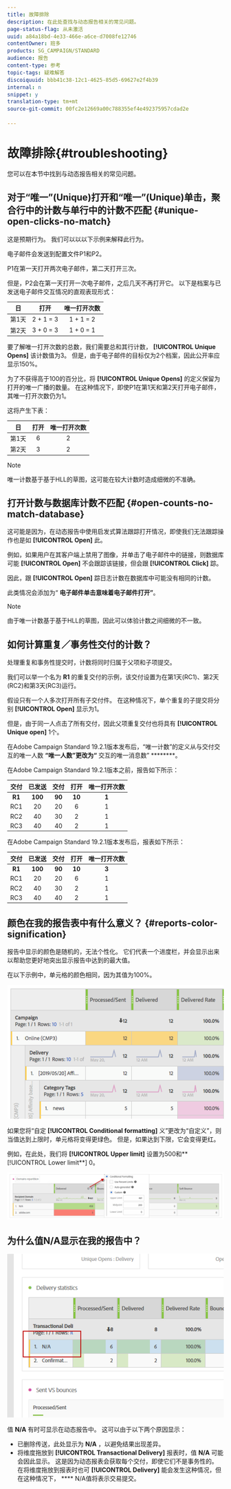 ```yaml
---
title: 故障排除
description: 在此处查找与动态报告相关的常见问题。
page-status-flag: 从未激活
uuid: a84a18bd-4e33-466e-a6ce-d7008fe12746
contentOwner: 班多
products: SG_CAMPAIGN/STANDARD
audience: 报告
content-type: 参考
topic-tags: 疑难解答
discoiquuid: bbb41c38-12c1-4625-85d5-69627e2f4b39
internal: n
snippet: y
translation-type: tm+mt
source-git-commit: 00fc2e12669a00c788355ef4e492375957cdad2e

---
```



# 故障排除{#troubleshooting}

您可以在本节中找到与动态报告相关的常见问题。

## 对于“唯一”(Unique)打开和“唯一”(Unique)单击，聚合行中的计数与单行中的计数不匹配 {#unique-open-clicks-no-match}

这是预期行为。
我们可以以以下示例来解释此行为。

电子邮件会发送到配置文件P1和P2。

P1在第一天打开两次电子邮件，第二天打开三次。

但是，P2会在第一天打开一次电子邮件，之后几天不再打开它。
以下是档案与已发送电子邮件交互情况的直观表现形式：

<table> 
 <thead> 
  <tr> 
   <th align="center"> <strong>日</strong><br /> </th> 
   <th align="center"> <strong>打开</strong> <br /> </th> 
   <th align="center"> <strong>唯一打开次数</strong><br /> </th> 
  </tr> 
 </thead> 
 <tbody> 
  <tr> 
   <td align="center"> 第1天<br /> </td> 
   <td align="center"> 2 + 1 = 3<br /> </td> 
   <td align="center"> 1 + 1 = 2<br /> </td> 
  </tr> 
  <tr> 
   <td align="center"> 第2天<br /> </td> 
   <td align="center"> 3 + 0 = 3<br /> </td> 
   <td align="center"> 1 + 0 = 1<br /> </td> 
  </tr>
 </tbody> 
</table>

要了解唯一打开次数的总数，我们需要总和其行计数， **[!UICONTROL Unique Opens]** 该计数值为3。 但是，由于电子邮件的目标仅为2个档案，因此公开率应显示150%。

为了不获得高于100的百分比，将 **[!UICONTROL Unique Opens]** 的定义保留为打开的唯一广播的数量。 在这种情况下，即使P1在第1天和第2天打开电子邮件，其唯一打开次数仍为1。

这将产生下表：

<table> 
 <thead> 
  <tr> 
   <th align="center"> <strong>日</strong><br /> </th> 
   <th align="center"> <strong>打开</strong> <br /> </th> 
   <th align="center"> <strong>唯一打开次数</strong><br /> </th> 
  </tr> 
 </thead> 
 <tbody> 
  <tr> 
   <td align="center"> 第1天<br /> </td> 
   <td align="center"> 6<br /> </td> 
   <td align="center"> 2<br /> </td>
  </tr> 
  <tr> 
   <td align="center"> 第2天<br /> </td> 
   <td align="center"> 3<br /> </td> 
   <td align="center"> 2<br /> </td> 
  </tr> 
 </tbody> 
</table>

>[!NOTE]
>
>唯一计数基于基于HLL的草图，这可能在较大计数时造成细微的不准确。

## 打开计数与数据库计数不匹配 {#open-counts-no-match-database}

这可能是因为，在动态报告中使用启发式算法跟踪打开情况，即使我们无法跟踪操作也是如 **[!UICONTROL Open]** 此。

例如，如果用户在其客户端上禁用了图像，并单击了电子邮件中的链接，则数据库可能 **[!UICONTROL Open]** 不会跟踪该链接，但会跟 **[!UICONTROL Click]** 踪。

因此，跟 **[!UICONTROL Open]** 踪日志计数在数据库中可能没有相同的计数。

此类情况会添加为“ **电子邮件单击意味着电子邮件打开”**。

>[!NOTE]
>
>由于唯一计数基于基于HLL的草图，因此可以体验计数之间细微的不一致。

## 如何计算重复／事务性交付的计数？

处理重复和事务性提交时，计数将同时归属于父项和子项提交。

我们可以举一个名为 **R1** 的重复交付的示例，该交付设置为在第1天(RC1)、第2天(RC2)和第3天(RC3)运行。

假设只有一个人多次打开所有子交付件。 在这种情况下，单个重复的子提交将分别 **[!UICONTROL Open]** 显示为1。

但是，由于同一人点击了所有交付，因此父项重复交付也将具有 **[!UICONTROL Unique open]** 1个。

在Adobe Campaign Standard 19.2.1版本发布后，“唯一计数”的定义从与交付交互的唯一人数 **“唯一人数”更改为“** 交互的唯一消息数” ********。

在Adobe Campaign Standard 19.2.1版本之前，报告如下所示：

<table> 
 <thead> 
  <tr> 
   <th align="center"> <strong>交付</strong><br /> </th> 
   <th align="center"> <strong>已发送</strong><br /> </th> 
   <th align="center"> <strong>交付</strong><br /> </th>
   <th align="center"> <strong>打开</strong> <br /> </th> 
   <th align="center"> <strong>唯一打开次数</strong><br /> </th>
  </tr> 
 </thead> 
 <tbody> 
  <tr> 
   <td align="center"> <strong>R1<br/> </td> 
   <td align="center"> <strong>100<br/> </td> 
   <td align="center"> <strong>90<br/> </td> 
   <td align="center"> <strong>10<br/> </td> 
   <td align="center"> <strong>1<br/> </td> 
  </tr> 
  <tr> 
   <td align="center"> RC1<br/> </td> 
   <td align="center"> 20<br /> </td> 
   <td align="center"> 20<br /> </td> 
   <td align="center"> 6<br /> </td> 
   <td align="center"> 1<br /> </td> 
  </tr>
    <tr> 
   <td align="center"> RC2<br /> </td> 
   <td align="center"> 40<br /> </td> 
   <td align="center"> 30<br /> </td> 
   <td align="center"> 2<br /> </td> 
   <td align="center"> 1<br /> </td> 
  </tr> 
    <tr> 
   <td align="center"> RC3<br /> </td> 
   <td align="center"> 40<br /> </td> 
   <td align="center"> 40<br /> </td> 
   <td align="center"> 2<br /> </td> 
   <td align="center"> 1<br /> </td> 
  </tr>
 </tbody> 
</table>

在Adobe Campaign Standard 19.2.1版本发布后，报表如下所示：

<table> 
 <thead> 
  <tr> 
   <th align="center"> <strong>交付</strong><br /> </th> 
   <th align="center"> <strong>已发送</strong><br /> </th> 
   <th align="center"> <strong>交付</strong><br /> </th>
   <th align="center"> <strong>打开</strong> <br /> </th> 
   <th align="center"> <strong>唯一打开次数</strong><br /> </th>
  </tr> 
 </thead> 
 <tbody> 
  <tr> 
   <td align="center"> <strong>R1<br/> </td> 
   <td align="center"> <strong>100<br/> </td> 
   <td align="center"> <strong>90<br/> </td> 
   <td align="center"> <strong>10<br/> </td> 
   <td align="center"> <strong>3<br/> </td> 
  </tr> 
  <tr> 
   <td align="center"> RC1<br/> </td> 
   <td align="center"> 20<br /> </td> 
   <td align="center"> 20<br /> </td> 
   <td align="center"> 6<br /> </td> 
   <td align="center"> 1<br /> </td> 
  </tr>
    <tr> 
   <td align="center"> RC2<br /> </td> 
   <td align="center"> 40<br /> </td> 
   <td align="center"> 30<br /> </td> 
   <td align="center"> 2<br /> </td> 
   <td align="center"> 1<br /> </td> 
  </tr> 
    <tr> 
   <td align="center"> RC3<br /> </td> 
   <td align="center"> 40<br /> </td> 
   <td align="center"> 40<br /> </td> 
   <td align="center"> 2<br /> </td> 
   <td align="center"> 1<br /> </td> 
  </tr> 
 </tbody> 
</table>

## 颜色在我的报告表中有什么意义？ {#reports-color-signification}

报告中显示的颜色是随机的，无法个性化。 它们代表一个进度栏，并会显示出来以帮助您更好地突出显示报告中达到的最大值。

在以下示例中，单元格的颜色相同，因为其值为100%。

![](assets/troubleshooting_1.png)

如果您将“自定 **[!UICONTROL Conditional formatting]** 义”更改为“自定义”，则当值达到上限时，单元格将变得更绿色。 但是，如果达到下限，它会变得更红。

例如，在此处，我们将 **[!UICONTROL Upper limit]** 设置为500和**[!UICONTROL Lower limit**] 0。

![](assets/troubleshooting_2.png)

## 为什么值N/A显示在我的报告中？

![](assets/troubleshooting_3.png)

值 **N/A** 有时可显示在动态报告中。 这可以由于以下两个原因显示：

* 已删除传送，此处显示为 **N/A** ，以避免结果出现差异。
* 将维度拖放到 **[!UICONTROL Transactional Delivery]** 报表时，值 **N/A** 可能会因此显示。 这是因为动态报表会获取每个交付，即使它们不是事务性的。
在将维度拖放到报表时也可 **[!UICONTROL Delivery]** 能会发生这种情况，但在这种情况下， **** N/A值将表示交易提交。
